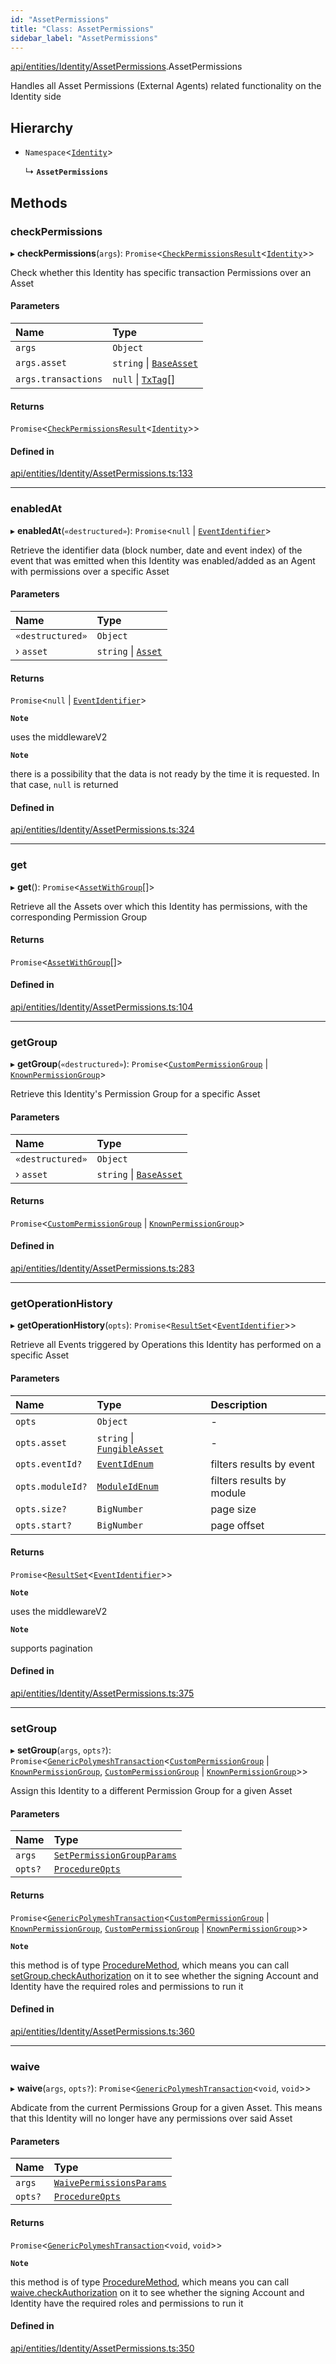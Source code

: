 ```yaml
---
id: "AssetPermissions"
title: "Class: AssetPermissions"
sidebar_label: "AssetPermissions"
---
```


[api/entities/Identity/AssetPermissions](../../../../../modules/API/Entities/Identity/AssetPermissions/AssetPermissions.md).AssetPermissions

Handles all Asset Permissions (External Agents) related functionality on the Identity side

## Hierarchy

- `Namespace`\<[`Identity`](../Identity.md)\>

  ↳ **`AssetPermissions`**

## Methods

### checkPermissions

▸ **checkPermissions**(`args`): `Promise`\<[`CheckPermissionsResult`](../../../../../interfaces/API/Entities/Types/CheckPermissionsResult/CheckPermissionsResult.md)\<[`Identity`](../../../../../enums/API/Entities/Types/SignerType/SignerType.md#identity)\>\>

Check whether this Identity has specific transaction Permissions over an Asset

#### Parameters

| Name | Type |
| :------ | :------ |
| `args` | `Object` |
| `args.asset` | `string` \| [`BaseAsset`](../../Asset/Base/BaseAsset/BaseAsset.md) |
| `args.transactions` | ``null`` \| [`TxTag`](../../../../../modules/Generated/Types/Types.md#txtag)[] |

#### Returns

`Promise`\<[`CheckPermissionsResult`](../../../../../interfaces/API/Entities/Types/CheckPermissionsResult/CheckPermissionsResult.md)\<[`Identity`](../../../../../enums/API/Entities/Types/SignerType/SignerType.md#identity)\>\>

#### Defined in

[api/entities/Identity/AssetPermissions.ts:133](https://github.com/PolymeshAssociation/polymesh-sdk/blob/995f17653/src/api/entities/Identity/AssetPermissions.ts#L133)

___

### enabledAt

▸ **enabledAt**(`«destructured»`): `Promise`\<``null`` \| [`EventIdentifier`](../../../../../interfaces/API/Client/Types/EventIdentifier/EventIdentifier.md)\>

Retrieve the identifier data (block number, date and event index) of the event that was emitted when this Identity was enabled/added as
  an Agent with permissions over a specific Asset

#### Parameters

| Name | Type |
| :------ | :------ |
| `«destructured»` | `Object` |
| › `asset` | `string` \| [`Asset`](../../../../../modules/API/Entities/Asset/Types/Types.md#asset) |

#### Returns

`Promise`\<``null`` \| [`EventIdentifier`](../../../../../interfaces/API/Client/Types/EventIdentifier/EventIdentifier.md)\>

**`Note`**

uses the middlewareV2

**`Note`**

there is a possibility that the data is not ready by the time it is requested. In that case, `null` is returned

#### Defined in

[api/entities/Identity/AssetPermissions.ts:324](https://github.com/PolymeshAssociation/polymesh-sdk/blob/995f17653/src/api/entities/Identity/AssetPermissions.ts#L324)

___

### get

▸ **get**(): `Promise`\<[`AssetWithGroup`](../../../../../interfaces/API/Entities/Asset/Types/AssetWithGroup/AssetWithGroup.md)[]\>

Retrieve all the Assets over which this Identity has permissions, with the corresponding Permission Group

#### Returns

`Promise`\<[`AssetWithGroup`](../../../../../interfaces/API/Entities/Asset/Types/AssetWithGroup/AssetWithGroup.md)[]\>

#### Defined in

[api/entities/Identity/AssetPermissions.ts:104](https://github.com/PolymeshAssociation/polymesh-sdk/blob/995f17653/src/api/entities/Identity/AssetPermissions.ts#L104)

___

### getGroup

▸ **getGroup**(`«destructured»`): `Promise`\<[`CustomPermissionGroup`](../../CustomPermissionGroup/CustomPermissionGroup.md) \| [`KnownPermissionGroup`](../../KnownPermissionGroup/KnownPermissionGroup.md)\>

Retrieve this Identity's Permission Group for a specific Asset

#### Parameters

| Name | Type |
| :------ | :------ |
| `«destructured»` | `Object` |
| › `asset` | `string` \| [`BaseAsset`](../../Asset/Base/BaseAsset/BaseAsset.md) |

#### Returns

`Promise`\<[`CustomPermissionGroup`](../../CustomPermissionGroup/CustomPermissionGroup.md) \| [`KnownPermissionGroup`](../../KnownPermissionGroup/KnownPermissionGroup.md)\>

#### Defined in

[api/entities/Identity/AssetPermissions.ts:283](https://github.com/PolymeshAssociation/polymesh-sdk/blob/995f17653/src/api/entities/Identity/AssetPermissions.ts#L283)

___

### getOperationHistory

▸ **getOperationHistory**(`opts`): `Promise`\<[`ResultSet`](../../../../../interfaces/API/Entities/Types/ResultSet/ResultSet.md)\<[`EventIdentifier`](../../../../../interfaces/API/Client/Types/EventIdentifier/EventIdentifier.md)\>\>

Retrieve all Events triggered by Operations this Identity has performed on a specific Asset

#### Parameters

| Name | Type | Description |
| :------ | :------ | :------ |
| `opts` | `Object` | - |
| `opts.asset` | `string` \| [`FungibleAsset`](../../Asset/Fungible/FungibleAsset.md) | - |
| `opts.eventId?` | [`EventIdEnum`](../../../../../enums/Types/EventIdEnum/EventIdEnum.md) | filters results by event |
| `opts.moduleId?` | [`ModuleIdEnum`](../../../../../enums/Types/ModuleIdEnum/ModuleIdEnum.md) | filters results by module |
| `opts.size?` | `BigNumber` | page size |
| `opts.start?` | `BigNumber` | page offset |

#### Returns

`Promise`\<[`ResultSet`](../../../../../interfaces/API/Entities/Types/ResultSet/ResultSet.md)\<[`EventIdentifier`](../../../../../interfaces/API/Client/Types/EventIdentifier/EventIdentifier.md)\>\>

**`Note`**

uses the middlewareV2

**`Note`**

supports pagination

#### Defined in

[api/entities/Identity/AssetPermissions.ts:375](https://github.com/PolymeshAssociation/polymesh-sdk/blob/995f17653/src/api/entities/Identity/AssetPermissions.ts#L375)

___

### setGroup

▸ **setGroup**(`args`, `opts?`): `Promise`\<[`GenericPolymeshTransaction`](../../../../../modules/API/Procedures/Types/Types.md#genericpolymeshtransaction)\<[`CustomPermissionGroup`](../../CustomPermissionGroup/CustomPermissionGroup.md) \| [`KnownPermissionGroup`](../../KnownPermissionGroup/KnownPermissionGroup.md), [`CustomPermissionGroup`](../../CustomPermissionGroup/CustomPermissionGroup.md) \| [`KnownPermissionGroup`](../../KnownPermissionGroup/KnownPermissionGroup.md)\>\>

Assign this Identity to a different Permission Group for a given Asset

#### Parameters

| Name | Type |
| :------ | :------ |
| `args` | [`SetPermissionGroupParams`](../../../../../interfaces/API/Procedures/Types/SetPermissionGroupParams/SetPermissionGroupParams.md) |
| `opts?` | [`ProcedureOpts`](../../../../../interfaces/API/Procedures/Types/ProcedureOpts/ProcedureOpts.md) |

#### Returns

`Promise`\<[`GenericPolymeshTransaction`](../../../../../modules/API/Procedures/Types/Types.md#genericpolymeshtransaction)\<[`CustomPermissionGroup`](../../CustomPermissionGroup/CustomPermissionGroup.md) \| [`KnownPermissionGroup`](../../KnownPermissionGroup/KnownPermissionGroup.md), [`CustomPermissionGroup`](../../CustomPermissionGroup/CustomPermissionGroup.md) \| [`KnownPermissionGroup`](../../KnownPermissionGroup/KnownPermissionGroup.md)\>\>

**`Note`**

this method is of type [ProcedureMethod](../../../../../interfaces/API/Procedures/Types/ProcedureMethod/ProcedureMethod.md), which means you can call [setGroup.checkAuthorization](../../../../../interfaces/API/Procedures/Types/ProcedureMethod/ProcedureMethod.md#checkauthorization)
  on it to see whether the signing Account and Identity have the required roles and permissions to run it

#### Defined in

[api/entities/Identity/AssetPermissions.ts:360](https://github.com/PolymeshAssociation/polymesh-sdk/blob/995f17653/src/api/entities/Identity/AssetPermissions.ts#L360)

___

### waive

▸ **waive**(`args`, `opts?`): `Promise`\<[`GenericPolymeshTransaction`](../../../../../modules/API/Procedures/Types/Types.md#genericpolymeshtransaction)\<`void`, `void`\>\>

Abdicate from the current Permissions Group for a given Asset. This means that this Identity will no longer have any permissions over said Asset

#### Parameters

| Name | Type |
| :------ | :------ |
| `args` | [`WaivePermissionsParams`](../../../../../interfaces/API/Procedures/Types/WaivePermissionsParams/WaivePermissionsParams.md) |
| `opts?` | [`ProcedureOpts`](../../../../../interfaces/API/Procedures/Types/ProcedureOpts/ProcedureOpts.md) |

#### Returns

`Promise`\<[`GenericPolymeshTransaction`](../../../../../modules/API/Procedures/Types/Types.md#genericpolymeshtransaction)\<`void`, `void`\>\>

**`Note`**

this method is of type [ProcedureMethod](../../../../../interfaces/API/Procedures/Types/ProcedureMethod/ProcedureMethod.md), which means you can call [waive.checkAuthorization](../../../../../interfaces/API/Procedures/Types/ProcedureMethod/ProcedureMethod.md#checkauthorization)
  on it to see whether the signing Account and Identity have the required roles and permissions to run it

#### Defined in

[api/entities/Identity/AssetPermissions.ts:350](https://github.com/PolymeshAssociation/polymesh-sdk/blob/995f17653/src/api/entities/Identity/AssetPermissions.ts#L350)
